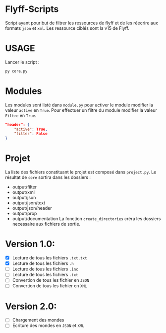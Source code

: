 # Flyff-Scripts

Script ayant pour but de filtrer les ressources de flyff et de les réécrire aux formats `json` et `xml`.
Les ressource ciblés sont la v15 de Flyff.

# USAGE
Lancer le script :
```sh
py core.py
```

# Modules
Les modules sont listé dans `module.py` pour activer le module modifier la valeur `active` en `True`. Pour effectuer un filtre du module modifier la valeur `Filtre` en `True`.
```json
"header": {
    "active": True,
    "filter": False
}
```

# Projet
La liste des fichiers constituant le projet est composé dans `project.py`.
Le résultat de `core` sortira dans les dossiers :
* output/filter
* output/xml
* output/json
* output/json/text
* output/json/header
* output/prop
* output/documentation
La fonction `create_directories` créra les dossiers necessaire aux fichiers de sortie.

# Version 1.0:
- [x] Lecture de tous les fichiers `.txt.txt`
- [x] Lecture de tous les fichiers `.h`
- [ ] Lecture de tous les fichiers `.inc`
- [ ] Lecture de tous les fichiers `.txt`
- [ ] Convertion de tous les fichier en `JSON`
- [ ] Convertion de tous les fichier en `XML`

# Version 2.0:
- [ ] Chargement des mondes
- [ ] Ecriture des mondes en `JSON` et `XML`
